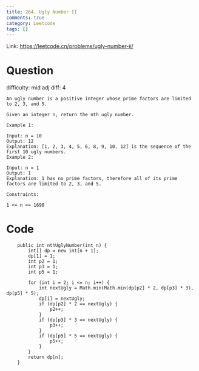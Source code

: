 ```yaml
---
title: 264. Ugly Number II
comments: true
category: Leetcode
tags: []
---
```


Link: https://leetcode.cn/problems/ugly-number-ii/

# Question

difficulty: mid
adj diff: 4

    An ugly number is a positive integer whose prime factors are limited to 2, 3, and 5.

    Given an integer n, return the nth ugly number.

    Example 1:

    Input: n = 10
    Output: 12
    Explanation: [1, 2, 3, 4, 5, 6, 8, 9, 10, 12] is the sequence of the first 10 ugly numbers.
    Example 2:

    Input: n = 1
    Output: 1
    Explanation: 1 has no prime factors, therefore all of its prime factors are limited to 2, 3, and 5.

    Constraints:

    1 <= n <= 1690

# Code

```
    public int nthUglyNumber(int n) {
        int[] dp = new int[n + 1];
        dp[1] = 1;
        int p2 = 1;
        int p3 = 1;
        int p5 = 1;

        for (int i = 2; i <= n; i++) {
            int nextUgly = Math.min(Math.min(dp[p2] * 2, dp[p3] * 3), dp[p5] * 5);
            dp[i] = nextUgly;
            if (dp[p2] * 2 == nextUgly) {
                p2++;
            }
            if (dp[p3] * 3 == nextUgly) {
                p3++;
            }
            if (dp[p5] * 5 == nextUgly) {
                p5++;
            }
        }
        return dp[n];
    }
```
